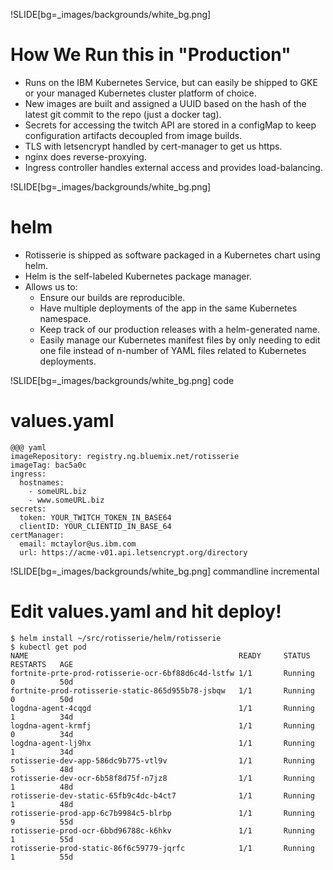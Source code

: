 !SLIDE[bg=_images/backgrounds/white_bg.png]

# How We Run this in "Production"

* Runs on the IBM Kubernetes Service, but can easily be shipped to GKE or your
  managed Kubernetes cluster platform of choice.
* New images are built and assigned a UUID based on the hash of the latest
  git commit to the repo (just a docker tag).
* Secrets for accessing the twitch API are stored in a configMap to keep
  configuration artifacts decoupled from image builds.
* TLS with letsencrypt handled by cert-manager to get us https.
* nginx does reverse-proxying.
* Ingress controller handles external access and provides load-balancing.

!SLIDE[bg=_images/backgrounds/white_bg.png]

# helm

* Rotisserie is shipped as software packaged in a Kubernetes chart using helm.
* Helm is the self-labeled Kubernetes package manager.
* Allows us to:
    * Ensure our builds are reproducible.
    * Have multiple deployments of the app in the same Kubernetes namespace.
    * Keep track of our production releases with a helm-generated name.
    * Easily manage our Kubernetes manifest files by only needing to edit one
      file instead of n-number of YAML files related to Kubernetes deployments.

!SLIDE[bg=_images/backgrounds/white_bg.png] code

# values.yaml

    @@@ yaml
    imageRepository: registry.ng.bluemix.net/rotisserie
    imageTag: bac5a0c
    ingress:
      hostnames:
        - someURL.biz
        - www.someURL.biz
    secrets:
      token: YOUR_TWITCH_TOKEN_IN_BASE64
      clientID: YOUR_CLIENTID_IN_BASE_64
    certManager:
      email: mctaylor@us.ibm.com
      url: https://acme-v01.api.letsencrypt.org/directory


!SLIDE[bg=_images/backgrounds/white_bg.png] commandline incremental

# Edit values.yaml and hit deploy!

    $ helm install ~/src/rotisserie/helm/rotisserie
    $ kubectl get pod
    NAME                                               READY     STATUS    RESTARTS   AGE
    fortnite-prte-prod-rotisserie-ocr-6bf88d6c4d-lstfw 1/1       Running   0          50d
    fortnite-prod-rotisserie-static-865d955b78-jsbqw   1/1       Running   0          50d
    logdna-agent-4cqgd                                 1/1       Running   1          34d
    logdna-agent-krmfj                                 1/1       Running   0          34d
    logdna-agent-lj9hx                                 1/1       Running   1          34d
    rotisserie-dev-app-586dc9b775-vtl9v                1/1       Running   5          48d
    rotisserie-dev-ocr-6b58f8d75f-n7jz8                1/1       Running   1          48d
    rotisserie-dev-static-65fb9c4dc-b4ct7              1/1       Running   1          48d
    rotisserie-prod-app-6c7b9984c5-blrbp               1/1       Running   9          55d
    rotisserie-prod-ocr-6bbd96788c-k6hkv               1/1       Running   1          55d
    rotisserie-prod-static-86f6c59779-jqrfc            1/1       Running   1          55d
